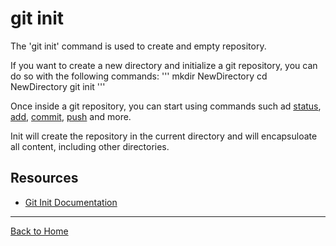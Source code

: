# git init

The  'git init' command is used to create and empty repository.

If you want to create a new directory and initialize a git repository, you can do so with the following commands:
'''
mkdir NewDirectory
cd NewDirectory
git init
'''

Once inside a git repository, you can start using commands such ad
[status](./Status.md),
[add](./Add.md),
[commit](./Commit.md),
[push](./Push.md)
and more.

Init will create the repository in the current directory and will encapsuloate all content, including other directories.

## Resources

- [Git Init Documentation](https://git-scm.com/docs/git-init)

---

[Back to Home](../README.md)